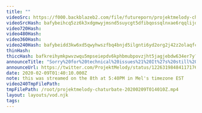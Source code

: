 ```yaml
---
title: ""
videoSrc: https://f000.backblazeb2.com/file/futureporn/projektmelody-chaturbate-20200209T014010Z.mp4
videoSrcHash: bafybeihcq5zz6k3xdgmwyjmsnd5suycgt5dfibqossqlnxae6rqqlijdjq?filename=projektmelody-chaturbate-20200209T014010Z-source.mp4
video720Hash: 
video480Hash: 
video360Hash: 
video240Hash: bafybeidd3kw6xd5qwyhwszfbq4bnjd5ilgnti6yd2org2j42z2olaqfcuu?filename=projektmelody-chaturbate-20200209T014010Z-240p.mp4
thinHash: 
thiccHash: bafkreihymkpwvzwqu5mpseiepdv6kphbmubpovzjht5jagjebdw634er7y?filename=20200209T014010Z-thicc.jpg
announceTitle: "Sorry%20for%20technical%20issues%21%20It%27s%20still%20early%20days...%20lol.%20But%20everything%20is%20working%20and%20I%27m%20getting%20onliiineeee%21%21%21"
announceUrl: https://twitter.com/ProjektMelody/status/1226319848411717632
date: 2020-02-09T01:40:10.000Z
note: this was streamed on the 8th at 5:40PM in Mel's timezone EST
video240TmpFilePath: 
tmpFilePath: /root/projektmelody-chaturbate-20200209T014010Z.mp4
layout: layouts/vod.njk
tags:
---
```


